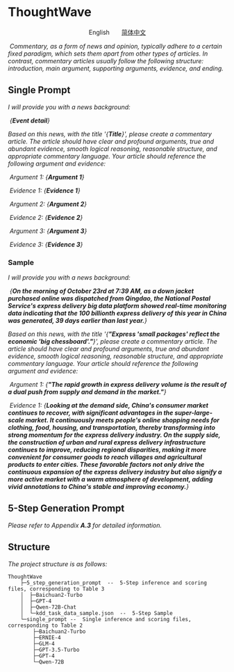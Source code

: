 # ThoughtWave

<p align="center">English&nbsp;&nbsp;&nbsp;&nbsp;&nbsp;&nbsp;&nbsp;<a href='./README - ch.md'>简体中文</a></p>

​	*Commentary, as a form of news and opinion, typically adhere to a certain fixed paradigm, which sets them apart from other types of articles. In contrast, commentary articles usually follow the following structure: introduction, main argument, supporting arguments, evidence, and ending.*



## Single Prompt

*I will provide you with a news background:*

​	*{**Event detail**}*

*Based on this news, with the title '{**Title**}', please create a commentary article. The article should have clear and profound arguments, true and abundant evidence, smooth logical reasoning, reasonable structure, and appropriate commentary language. Your article should reference the following argument and evidence:*

​	*Argument 1: {**Argument 1**}*

​	*Evidence 1: {**Evidence 1**}*

​	*Argument 2: {**Argument 2**}*

​	*Evidence 2: {**Evidence 2**}*

​	*Argument 3: {**Argument 3**}*

​	*Evidence 3: {**Evidence 3**}*

### Sample

*I will provide you with a news background:*

​	*{**On the morning of October 23rd at 7:39 AM, as a down jacket purchased online was dispatched from Qingdao, the National Postal Service's express delivery big data platform showed real-time monitoring data indicating that the 100 billionth express delivery of this year in China was generated, 39 days earlier than last year.**}*

*Based on this news, with the title '{**"Express 'small packages' reflect the economic 'big chessboard'."**}', please create a commentary article. The article should have clear and profound arguments, true and abundant evidence, smooth logical reasoning, reasonable structure, and appropriate commentary language. Your article should reference the following argument and evidence:*

​	*Argument 1: {**"The rapid growth in express delivery volume is the result of a dual push from supply and demand in the market."**}*

​	*Evidence 1: {**Looking at the demand side, China's consumer market continues to recover, with significant advantages in the super-large-scale market. It continuously meets people's online shopping needs for clothing, food, housing, and transportation, thereby transforming into strong momentum for the express delivery industry. On the supply side, the construction of urban and rural express delivery infrastructure continues to improve, reducing regional disparities, making it more convenient for consumer goods to reach villages and agricultural products to enter cities. These favorable factors not only drive the continuous expansion of the express delivery industry but also signify a more active market with a warm atmosphere of development, adding vivid annotations to China's stable and improving economy.**}*



## 5-Step Generation Prompt

*Please refer to Appendix **A.3** for detailed information.*



## Structure

*The project structure is as follows:*

```
ThoughtWave
    ├─5_step_generation_prompt	--	5-Step inference and scoring files, corresponding to Table 3
    │  ├─Baichuan2-Turbo
    │  ├─GPT-4
    │  ├─Qwen-72B-Chat
    │  └─kdd_task_data_sample.json	--	5-Step Sample
    └─single_prompt	--	Single inference and scoring files, corresponding to Table 2
        ├─Baichuan2-Turbo
        ├─ERNIE-4
        ├─GLM-4
        ├─GPT-3.5-Turbo
        ├─GPT-4
        └─Qwen-72B
```

